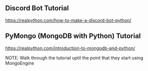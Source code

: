 ## Discord Bot Tutorial

https://realpython.com/how-to-make-a-discord-bot-python/

## PyMongo (MongoDB with Python) Tutorial

https://realpython.com/introduction-to-mongodb-and-python/

NOTE: Walk through the tutorial uptil the point that they start using MongoEngine
